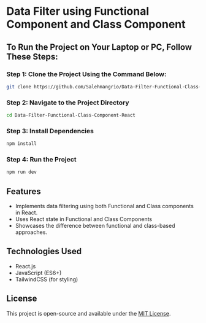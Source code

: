 # Data Filter using Functional Component and Class Component

## To Run the Project on Your Laptop or PC, Follow These Steps:

### Step 1: Clone the Project Using the Command Below:
```sh
git clone https://github.com/Salehmangrio/Data-Filter-Functional-Class-Component-React.git
```

### Step 2: Navigate to the Project Directory
```sh
cd Data-Filter-Functional-Class-Component-React
```

### Step 3: Install Dependencies
```sh
npm install
```

### Step 4: Run the Project
```sh
npm run dev
```

## Features
- Implements data filtering using both Functional and Class components in React.
- Uses React state in Functional and Class Components
- Showcases the difference between functional and class-based approaches.

## Technologies Used
- React.js
- JavaScript (ES6+)
- TailwindCSS (for styling) 

## License
This project is open-source and available under the [MIT License](LICENSE).
